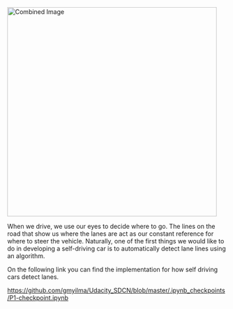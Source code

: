 

<img src="examples/laneLines_thirdPass.jpg" width="480" alt="Combined Image" />


When we drive, we use our eyes to decide where to go.  The lines on the road that show us where the lanes are act as our constant reference for where to steer the vehicle.  Naturally, one of the first things we would like to do in developing a self-driving car is to automatically detect lane lines using an algorithm.

On the following link you can find the implementation for how self driving cars detect lanes. 

https://github.com/gmyilma/Udacity_SDCN/blob/master/.ipynb_checkpoints/P1-checkpoint.ipynb







